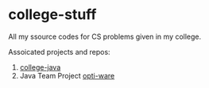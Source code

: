 # college-stuff
All my ssource codes for CS problems given in my college.

Assoicated projects and repos:
1. [college-java](https://github.com/SwaroopSRP/college-java)
2. Java Team Project [opti-ware](https://github.com/SwaroopSRP/opti-ware)
